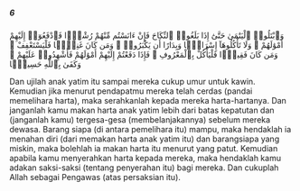 ##### 6

<span class="ayah">وَٱبْتَلُوا۟ ٱلْيَتَٰمَىٰ حَتَّىٰٓ إِذَا بَلَغُوا۟ ٱلنِّكَاحَ فَإِنْ ءَانَسْتُم مِّنْهُمْ رُشْدًۭا فَٱدْفَعُوٓا۟ إِلَيْهِمْ أَمْوَٰلَهُمْ ۖ وَلَا تَأْكُلُوهَآ إِسْرَافًۭا وَبِدَارًا أَن يَكْبَرُوا۟ ۚ وَمَن كَانَ غَنِيًّۭا فَلْيَسْتَعْفِفْ ۖ وَمَن كَانَ فَقِيرًۭا فَلْيَأْكُلْ بِٱلْمَعْرُوفِ ۚ فَإِذَا دَفَعْتُمْ إِلَيْهِمْ أَمْوَٰلَهُمْ فَأَشْهِدُوا۟ عَلَيْهِمْ ۚ وَكَفَىٰ بِٱللَّهِ حَسِيبًۭا</span>

<span class="ayah_translation">Dan ujilah anak yatim itu sampai mereka cukup umur untuk kawin. Kemudian jika menurut pendapatmu mereka telah cerdas (pandai memelihara harta), maka serahkanlah kepada mereka harta-hartanya. Dan janganlah kamu makan harta anak yatim lebih dari batas kepatutan dan (janganlah kamu) tergesa-gesa (membelanjakannya) sebelum mereka dewasa. Barang siapa (di antara pemelihara itu) mampu, maka hendaklah ia menahan diri (dari memakan harta anak yatim itu) dan barangsiapa yang miskin, maka bolehlah ia makan harta itu menurut yang patut. Kemudian apabila kamu menyerahkan harta kepada mereka, maka hendaklah kamu adakan saksi-saksi (tentang penyerahan itu) bagi mereka. Dan cukuplah Allah sebagai Pengawas (atas persaksian itu).</span>
